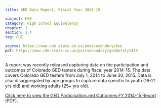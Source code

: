 ```yaml
---
title: GED Data Report, Fiscal Year 2014-15

subject: HSE
category: High School Equivalency
chapter: 1
section: 1.4
tag: CDE

source: https://www.cde.state.co.us/postsecondary/hse
pdf: https://www.cde.state.co.us/postsecondary/geddatafy1415
---
```

A report was recently released capturing data on the participation and outcomes of Colorado GED testers during fiscal year 2014-15. The data covers Colorado GED testers from July 1, 2014 to June 30, 2015. Data is also disaggregated by age groups to capture data specific to youth (16-21 yrs old) and working adults (25+ yrs old).

[Click here to view the GED Participation and Outcomes FY 2014-15 Report](https://www.cde.state.co.us/postsecondary/geddatafy1415) (PDF).